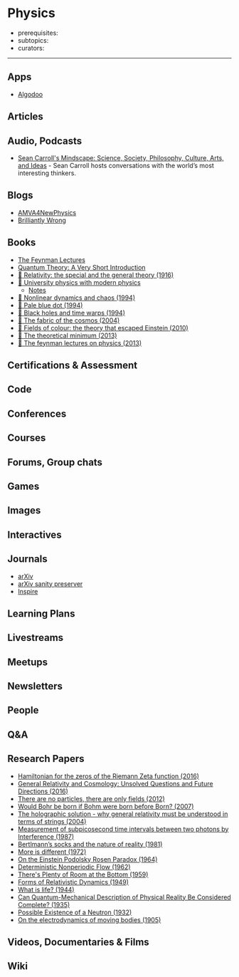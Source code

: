 # Physics

- prerequisites:
- subtopics:
- curators:

------

## Apps

- [Algodoo](http://www.algodoo.com/)

## Articles

## Audio, Podcasts

- [Sean Carroll's Mindscape: Science, Society, Philosophy, Culture, Arts, and Ideas](https://overcast.fm/itunes1406534739/sean-carrolls-mindscape-science-society-philosophy-culture-arts-and-ideas) - Sean Carroll hosts conversations with the world’s most interesting thinkers.


## Blogs

- [AMVA4NewPhysics](https://amva4newphysics.wordpress.com/)
- [Brilliantly Wrong](https://arogozhnikov.github.io/)

## Books

- [The Feynman Lectures](http://www.feynmanlectures.caltech.edu/)
- [Quantum Theory: A Very Short Introduction](http://www.veryshortintroductions.com/abstract/10.1093/actrade/9780192802521.001.0001/actrade-9780192802521?rskey=sBHDD5&result=486)
- [📕 Relativity: the special and the general theory (1916)](http://www.goodreads.com/book/show/15852.Relativity)
- [📕 University physics with modern physics](https://my.mindnode.com/1M2ZVqow9pgJ95qwCH7hnwFWdRL8sDcMQqx5b3z9)
  - [Notes](http://web.sbu.edu/physics/courses/physics-203p.pdf)
- [📕 Nonlinear dynamics and chaos (1994)](http://www.goodreads.com/book/show/116164.Nonlinear_Dynamics_and_Chaos)
- [📕 Pale blue dot (1994)](http://www.goodreads.com/book/show/61663.Pale_Blue_Dot)
- [📕 Black holes and time warps (1994)](http://www.goodreads.com/book/show/17362.Black_Holes_Time_Warps)
- [📕 The fabric of the cosmos (2004)](http://www.goodreads.com/book/show/22435.The_Fabric_of_the_Cosmos)
- [📕 Fields of colour: the theory that escaped Einstein (2010)](http://www.goodreads.com/book/show/13485212-fields-of-color)
- [📕 The theoretical minimum (2013)](http://www.goodreads.com/book/show/13587145-the-theoretical-minimum)
- [📖 The feynman lectures on physics (2013)](http://feynmanlectures.caltech.edu/)


## Certifications & Assessment

## Code

## Conferences

## Courses

## Forums, Group chats

## Games

## Images

## Interactives

## Journals

- [arXiv](https://arxiv.org/)
- [arXiv sanity preserver](http://www.arxiv-sanity.com/)
- [Inspire](https://inspirehep.net)

## Learning Plans

## Livestreams

## Meetups

## Newsletters

## People

## Q&A

## Research Papers

- [Hamiltonian for the zeros of the Riemann Zeta function (2016)](https://arxiv.org/abs/1608.03679)
- [General Relativity and Cosmology: Unsolved Questions and Future Directions (2016)](https://arxiv.org/abs/1609.09781)
- [There are no particles, there are only fields (2012)](https://arxiv.org/abs/1204.4616)
- [Would Bohr be born if Bohm were born before Born? (2007)](https://arxiv.org/abs/physics/0702069)
- [The holographic solution - why general relativity must be understood in terms of strings (2004)](https://arxiv.org/abs/gr-qc/0405007)
- [Measurement of subpicosecond time intervals between two photons by Interference (1987)](https://www.colorado.edu/physics/phys7810_006/phys7810_006_sp13/QuantumOptics_sp13/Lectures_files/HOM_PRL_1987.pdf)
- [Bertlmann’s socks and the nature of reality (1981)](https://hal.archives-ouvertes.fr/file/index/docid/220688/filename/ajp-jphyscol198142C202.pdf)
- [More is different (1972)](https://www.physics.ohio-state.edu/~jay/880/moreisdifferent.pdf)
- [On the Einstein Podolsky Rosen Paradox (1964)](http://cds.cern.ch/record/111654/files/vol1p195-200_001.pdf)
- [Deterministic Nonperiodic Flow (1962)](http://eaps4.mit.edu/research/Lorenz/Deterministic_63.pdf)
- [There's Plenty of Room at the Bottom (1959)](http://www.zyvex.com/nanotech/feynman.html)
- [Forms of Relativistic Dynamics (1949)](https://journals.aps.org/rmp/abstract/10.1103/RevModPhys.21.392)
- [What is life? (1944)](http://www.whatislife.ie/downloads/What-is-Life.pdf)
- [Can Quantum-Mechanical Description of Physical Reality Be Considered Complete? (1935)](https://journals.aps.org/pr/pdf/10.1103/PhysRev.47.777)
- [Possible Existence of a Neutron (1932)](http://web.mit.edu/22.54/resources/Chadwick.pdf)
- [On the electrodynamics of moving bodies (1905)](http://hermes.ffn.ub.es/luisnavarro/nuevo_maletin/Einstein_1905_relativity.pdf)

## Videos, Documentaries & Films

## Wiki
